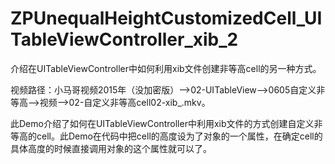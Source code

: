# ZPUnequalHeightCustomizedCell_UITableViewController_xib_2
介绍在UITableViewController中如何利用xib文件创建非等高cell的另一种方式。

视频路径：小马哥视频2015年（没加密版）——>02-UITableView——>0605自定义非等高——>视频——>02-自定义非等高cell02-xib_.mkv。

此Demo介绍了如何在UITableViewController中利用xib文件的方式创建自定义非等高的cell。此Demo在代码中把cell的高度设为了对象的一个属性，在确定cell的具体高度的时候直接调用对象的这个属性就可以了。
